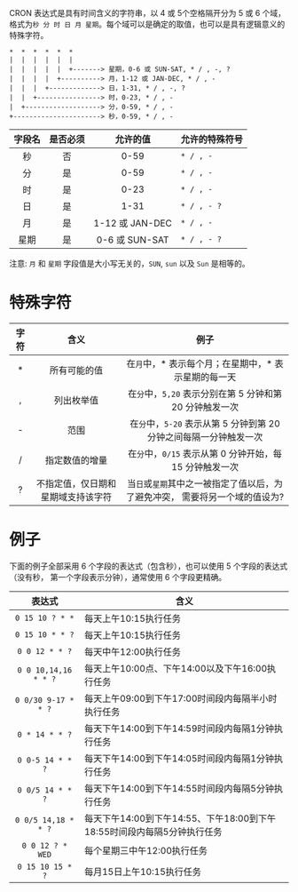 CRON 表达式是具有时间含义的字符串，以 4 或 5个空格隔开分为 5 或 6 个域，
格式为`秒 分 时 日 月 星期`。每个域可以是确定的取值，也可以是具有逻辑意义的特殊字符。

```
*  *  *  *  *  *
|  |  |  |  |  |
|  |  |  |  |  +-------> 星期，0-6 或 SUN-SAT, * / , -, ?
|  |  |  |  +----------> 月，1-12 或 JAN-DEC, * / , -
|  |  |  +-------------> 日，1-31, * / , -, ?
|  |  +----------------> 时，0-23, * / , -
|  +-------------------> 分，0-59, * / , -
+----------------------> 秒，0-59, * / , -
```

字段名 | 是否必须 | 允许的值 | 允许的特殊符号
:------: | :------: | :--------: | -----------
秒 | 否 | 0-59 | `* / , -`
分 | 是 | 0-59 | `* / , -`
时 | 是 | 0-23 | `* / , -`
日 | 是 | 1-31 | `* / , - ?`
月 | 是 | 1-12 或 JAN-DEC | `* / , -`
星期 | 是 | 0-6 或 SUN-SAT | `* / , - ?`

注意: `月` 和 `星期` 字段值是大小写无关的，`SUN`, `sun` 以及 `Sun` 是相等的。

# 特殊字符

字符 | 含义 | 例子
:----: | :----: | :----:
\* | 所有可能的值 | 在`月`中，\* 表示每个月；在星期中，\* 表示星期的每一天
, | 列出枚举值 | 在`分`中，`5,20` 表示分别在第 5 分钟和第 20 分钟触发一次
\- | 范围 | 在`分`中，`5-20` 表示从第 5 分钟到第 20 分钟之间每隔一分钟触发一次
/ | 指定数值的增量 | 在`分`中，`0/15` 表示从第 0 分钟开始，每 15 分钟触发一次
? | 不指定值，仅日期和星期域支持该字符 | 当`日`或`星期`其中之一被指定了值以后，为了避免冲突， 需要将另一个域的值设为?

# 例子

下面的例子全部采用 6 个字段的表达式（包含秒），也可以使用 5 个字段的表达式 （没有秒，
第一个字段表示分钟），通常使用 6 个字段更精确。

表达式 | 含义
:----: | ------
`0 15 10 ? * *` | 每天上午10:15执行任务
`0 15 10 * * ?` | 每天上午10:15执行任务
`0 0 12 * * ?` | 每天中午12:00执行任务
`0 0 10,14,16 * * ?` | 每天上午10:00点、下午14:00以及下午16:00执行任务
`0 0/30 9-17 * * ?` | 每天上午09:00到下午17:00时间段内每隔半小时执行任务
`0 * 14 * * ?` | 每天下午14:00到下午14:59时间段内每隔1分钟执行任务
`0 0-5 14 * * ?` | 每天下午14:00到下午14:05时间段内每隔1分钟执行任务
`0 0/5 14 * * ?` | 每天下午14:00到下午14:55时间段内每隔5分钟执行任务
`0 0/5 14,18 * * ?` | 每天下午14:00到下午14:55、下午18:00到下午18:55时间段内每隔5分钟执行任务
`0 0 12 ? * WED` | 每个星期三中午12:00执行任务
`0 15 10 15 * ?` | 	每月15日上午10:15执行任务
